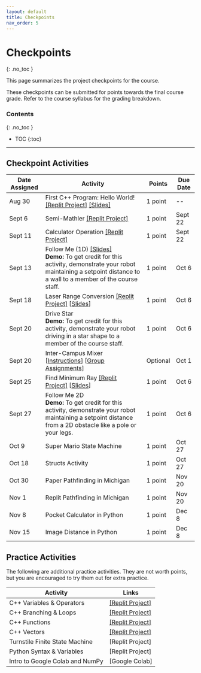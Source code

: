 ```yaml
---
layout: default
title: Checkpoints
nav_order: 5
---
```


# Checkpoints
{: .no_toc }

This page summarizes the project checkpoints for the course.

These checkpoints can be submitted for points towards the final course grade. Refer to the course syllabus for the grading breakdown.

### Contents
{: .no_toc }

* TOC
{:toc}

---

## Checkpoint Activities

| Date Assigned | Activity | Points | Due Date |
|---------------|----------|--------|----------|
| Aug 30 | First C++ Program: Hello World! [[Replit Project]](https://replit.com/@rob102-um-f23) [[Slides]](https://drive.google.com/file/d/1pr41na5DWwGpPm3RPdjgxLFZiRDM2KLg/view?usp=sharing) | 1 point | -- |
| Sept 6 | Semi-Mathler [[Replit Project]](https://replit.com/@rob102-um-f23) | 1 point | Sept 22 |
| Sept 11 | Calculator Operation [[Replit Project]](https://replit.com/@rob102-um-f23) | 1 point | Sept 22 |
| Sept 13 | Follow Me (1D) [[Slides]](https://drive.google.com/file/d/1brfSERvJ_oqUE8gs7VAuWBsZK9fgmQvg/view?usp=sharing) <br/> **Demo:** To get credit for this activity, demonstrate your robot maintaining a setpoint distance to a wall to a member of the course staff. | 1 point | Oct 6 |
| Sept 18 | Laser Range Conversion [[Replit Project]](https://replit.com/@rob102-um-f23) [[Slides](https://drive.google.com/file/d/1ybbCBT3EIsJsmLQaKdkiSdK-KQv1JKZA/view?usp=sharing)] | 1 point | Oct 6 |
| Sept 20 | Drive Star <br/> **Demo:** To get credit for this activity, demonstrate your robot driving in a star shape to a member of the course staff. | 1 point | Oct 6 |
| Sept 20 | Inter-Campus Mixer [[Instructions](https://docs.google.com/document/d/14uQ-XqfavqL1xc9aLZNlXClJaWbwlIX9CDGEJfQEkVk/edit?usp=sharing)] [[Group Assignments](https://docs.google.com/spreadsheets/d/1EYzbNtppp5MQ5Gg3myKhnWnmDzRuqwAGdcieSj4NpI0/edit?usp=sharing)] | Optional | Oct 1 |
| Sept 25 | Find Minimum Ray [[Replit Project]](https://replit.com/@rob102-um-f23) [[Slides](https://drive.google.com/file/d/13Aqc1r66qfUMmdPK2UgdAkL7VdonYnHN/view?usp=sharing)] | 1 point | Oct 6 |
| Sept 27 | Follow Me 2D <br/> **Demo:** To get credit for this activity, demonstrate your robot maintaining a setpoint distance from a 2D obstacle like a pole or your legs. | 1 point | Oct 6 |
| Oct 9 | Super Mario State Machine | 1 point | Oct 27 |
| Oct 18 | Structs Activity | 1 point | Oct 27 |
| Oct 30 | Paper Pathfinding in Michigan | 1 point | Nov 20 |
| Nov 1 | Replit Pathfinding in Michigan | 1 point | Nov 20 |
| Nov 8 | Pocket Calculator in Python | 1 point | Dec 8 |
| Nov 15 | Image Distance in Python | 1 point | Dec 8 |

## Practice Activities
The following are additional practice activities. They are not worth points, but you are encouraged to try them out for extra practice.

| Activity | Links |
|----------|-------|
| C++ Variables & Operators | [[Replit Project]](https://replit.com/@rob102-um-f23) |
| C++ Branching & Loops | [[Replit Project]](https://replit.com/@rob102-um-f23) |
| C++ Functions | [[Replit Project]](https://replit.com/@rob102-um-f23) |
| C++ Vectors | [[Replit Project]](https://replit.com/@rob102-um-f23) |
| Turnstile Finite State Machine | [Replit Project] |
| Python Syntax & Variables | [Replit Project] |
| Intro to Google Colab and NumPy | [Google Colab] |